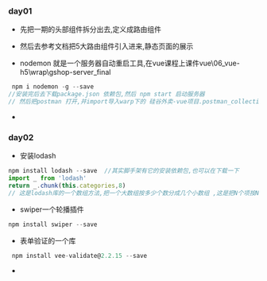 ### day01
* 先把一期的头部组件拆分出去,定义成路由组件
* 然后去参考文档把5大路由组件引入进来,静态页面的展示

* nodemon  就是一个服务器自动重启工具,在vue课程上课件vue\06_vue-h5\wrap\gshop-server_final
```js
 npm i nodemon -g --save 
//安装完后去下载package.json 依赖包,然后 npm start 启动服务器
// 然后把postman 打开,并import导入warp下的 硅谷外卖-vue项目.postman_collection.json
```
*

### day02
* 安装lodash
```js
npm install lodash --save  //其实脚手架有它的安装依赖包,也可以在下载一下
import _ from 'lodash'
return _.chunk(this.categories,8) 
// 这是lodash库的一个数组方法,把一个大数组按多少个数分成几个小数组 ,这是把N个项按N个分成两个数组

```
* swiper一个轮播插件
```js
npm install swiper --save
```
* 表单验证的一个库
```js
 npm install vee-validate@2.2.15 --save
 ```
 * 


